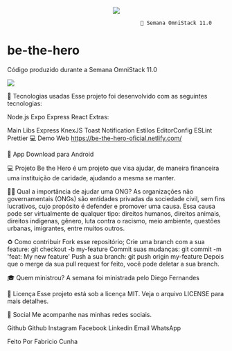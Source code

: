 <p align="center">
  <img src="https://github.com/Rocketseat/semana-omnistack-11/raw/master/.github/bethehero.svg?sanitize=true">
</p>
  
                                               🚀 Semana OmniStack 11.0
# be-the-hero
Código produzido durante a Semana OmniStack 11.0

![](https://github.com/Rocketseat/semana-omnistack-11/raw/master/.github/bethehero.png)

🚀 Tecnologias usadas
Esse projeto foi desenvolvido com as seguintes tecnologias:

Node.js
Expo
Express
React
Extras:

Main Libs
Express
KnexJS
Toast Notification
Estilos
EditorConfig
ESLint
Prettier
💻 Demo Web
https://be-the-hero-oficial.netlify.com/

📱 App
Download para Android

💻 Projeto
Be the Hero é um projeto que visa ajudar, de maneira financeira uma instituição de caridade, ajudando a mesma se manter.

🦸‍♂️ Qual a importância de ajudar uma ONG?
As organizações não governamentais (ONGs) são entidades privadas da sociedade civil, sem fins lucrativos, cujo propósito é defender e promover uma causa. Essa causa pode ser virtualmente de qualquer tipo: direitos humanos, direitos animais, direitos indígenas, gênero, luta contra o racismo, meio ambiente, questões urbanas, imigrantes, entre muitos outros.

♻️ Como contribuir
Fork esse repositório;
Crie uma branch com a sua feature: git checkout -b my-feature
Commit suas mudanças: git commit -m 'feat: My new feature'
Push a sua branch: git push origin my-feature
Depois que o merge da sua pull request for feito, você pode deletar a sua branch.

🎓 Quem ministrou?
A semana foi ministrada pelo Diego Fernandes

📝 Licença
Esse projeto está sob a licença MIT. Veja o arquivo LICENSE para mais detalhes.

📱 Social
Me acompanhe nas minhas redes sociais.

Github Github Instagram Facebook Linkedin Email WhatsApp

Feito Por Fabricio Cunha
